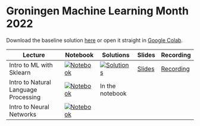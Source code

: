 # Groningen Machine Learning Month 2022

Download the baseline solution [here][1] or open it straight in [Google Colab][2].

| Lecture | Notebook | Solutions | Slides | Recording |
| ------- | -------- | --------- | ------ | --------- |
| Intro to ML with Sklearn | [![Notebook][0]][3] | [![Solutions][0]][4] | [Slides][5] | [Recording][12] |
| Intro to Natural Language Processing | [![Notebook][0]][6] | In the notebook |  | |
| Intro to Neural Networks | [![Notebook][0]][9] |  |  | |


[0]: https://colab.research.google.com/assets/colab-badge.svg
[1]: https://fully-connected-graph.github.io/GMLM-2022/baseline_solution.ipynb
[2]: https://colab.research.google.com/github/Fully-Connected-Graph/GMLC-2022/blob/main/baseline_solution.ipynb

[3]: https://colab.research.google.com/github/Fully-Connected-Graph/GMLM-2022/blob/main/lecture1/notebook.ipynb
[4]: https://colab.research.google.com/github/Fully-Connected-Graph/GMLM-2022/blob/main/lecture1/solution.ipynb
[5]: https://fully-connected-graph.github.io/GMLM-2022/lecture1/slides.pdf

[6]: https://colab.research.google.com/github/Fully-Connected-Graph/GMLM-2022/blob/main/lecture2/notebook.ipynb

[9]: https://colab.research.google.com/github/Fully-Connected-Graph/GMLM-2022/blob/main/lecture3/notebook.ipynb
[10]: https://colab.research.google.com/github/Fully-Connected-Graph/GMLM-2022/blob/main/lecture3/solution.ipynb
[11]: https://fully-connected-graph.github.io/GMLM-2022/lecture3/slides.pdf

[12]: https://video.rug.nl/media/0_fizeluih